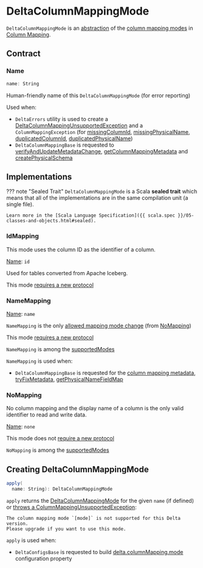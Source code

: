 # DeltaColumnMappingMode

`DeltaColumnMappingMode` is an [abstraction](#contract) of the [column mapping modes](#implementations) in [Column Mapping](index.md).

## Contract

### <span id="name"> Name

```scala
name: String
```

Human-friendly name of this `DeltaColumnMappingMode` (for error reporting)

Used when:

* `DeltaErrors` utility is used to create a [DeltaColumnMappingUnsupportedException](../DeltaErrors.md#convertToDeltaWithColumnMappingNotSupported) and a `ColumnMappingException` (for [missingColumnId](../DeltaErrors.md#missingColumnId), [missingPhysicalName](../DeltaErrors.md#missingPhysicalName), [duplicatedColumnId](../DeltaErrors.md#duplicatedColumnId), [duplicatedPhysicalName](../DeltaErrors.md#duplicatedPhysicalName))
* `DeltaColumnMappingBase` is requested to [verifyAndUpdateMetadataChange](DeltaColumnMappingBase.md#verifyAndUpdateMetadataChange), [getColumnMappingMetadata](DeltaColumnMappingBase.md#getColumnMappingMetadata) and [createPhysicalSchema](DeltaColumnMappingBase.md#createPhysicalSchema)

## Implementations

??? note "Sealed Trait"
    `DeltaColumnMappingMode` is a Scala **sealed trait** which means that all of the implementations are in the same compilation unit (a single file).

    Learn more in the [Scala Language Specification]({{ scala.spec }}/05-classes-and-objects.html#sealed).

### <span id="IdMapping"> IdMapping

This mode uses the column ID as the identifier of a column.

[Name](#name): `id`

Used for tables converted from Apache Iceberg.

This mode [requires a new protocol](DeltaColumnMappingBase.md#requiresNewProtocol)

### <span id="NameMapping"> NameMapping

[Name](#name): `name`

`NameMapping` is the only [allowed mapping mode change](DeltaColumnMappingBase.md#allowMappingModeChange) (from [NoMapping](#NoMapping))

This mode [requires a new protocol](DeltaColumnMappingBase.md#requiresNewProtocol)

`NameMapping` is among the [supportedModes](DeltaColumnMappingBase.md#supportedModes)

`NameMapping` is used when:

* `DeltaColumnMappingBase` is requested for the [column mapping metadata](DeltaColumnMappingBase.md#getColumnMappingMetadata), [tryFixMetadata](DeltaColumnMappingBase.md#tryFixMetadata), [getPhysicalNameFieldMap](DeltaColumnMappingBase.md#getPhysicalNameFieldMap)

### <span id="NoMapping"> NoMapping

No column mapping and the display name of a column is the only valid identifier to read and write data.

[Name](#name): `none`

This mode does not [require a new protocol](DeltaColumnMappingBase.md#requiresNewProtocol)

`NoMapping` is among the [supportedModes](DeltaColumnMappingBase.md#supportedModes)

## <span id="apply"> Creating DeltaColumnMappingMode

```scala
apply(
  name: String): DeltaColumnMappingMode
```

`apply` returns the [DeltaColumnMappingMode](#implementations) for the given `name` (if defined) or [throws a ColumnMappingUnsupportedException](../DeltaErrors.md#unsupportedColumnMappingMode):

```text
The column mapping mode `[mode]` is not supported for this Delta version.
Please upgrade if you want to use this mode.
```

`apply` is used when:

* `DeltaConfigsBase` is requested to build [delta.columnMapping.mode](../DeltaConfigs.md#COLUMN_MAPPING_MODE) configuration property
